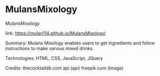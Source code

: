 # MulansMixology
MulansMixology

link: https://mulan114.github.io/MulansMixology/

Summary:
Mulans Mixology enables users to get ingredients and follow instructions to make various mixed drinks.

Technologies:
HTML, CSS, JavaScript, JQuery

Credits:
thecocktaildb.com api (api)
freepik.com (image)


